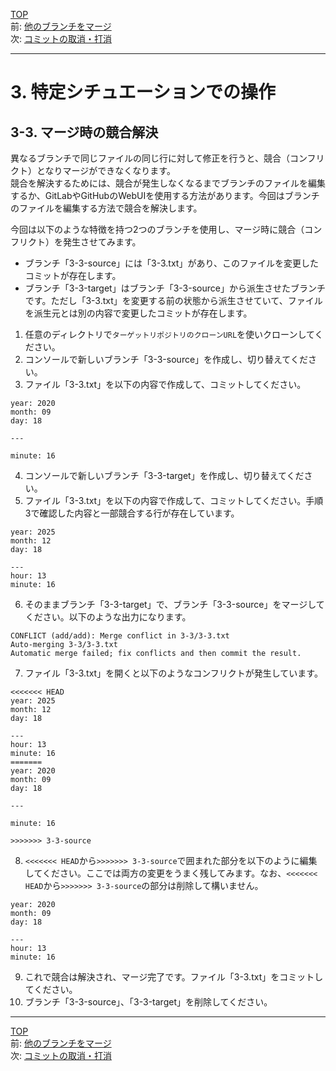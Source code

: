 [TOP](../README.md)   
前: [他のブランチをマージ](./merge.md)  
次: [コミットの取消・打消](./reset-revert.md)  

---

# 3. 特定シチュエーションでの操作
## 3-3. マージ時の競合解決
異なるブランチで同じファイルの同じ行に対して修正を行うと、競合（コンフリクト）となりマージができなくなります。  
競合を解決するためには、競合が発生しなくなるまでブランチのファイルを編集するか、GitLabやGitHubのWebUIを使用する方法があります。今回はブランチのファイルを編集する方法で競合を解決します。  

今回は以下のような特徴を持つ2つのブランチを使用し、マージ時に競合（コンフリクト）を発生させてみます。  
- ブランチ「3-3-source」には「3-3.txt」があり、このファイルを変更したコミットが存在します。
- ブランチ「3-3-target」はブランチ「3-3-source」から派生させたブランチです。ただし「3-3.txt」を変更する前の状態から派生させていて、ファイルを派生元とは別の内容で変更したコミットが存在します。


1. 任意のディレクトリで`ターゲットリポジトリのクローンURL`を使いクローンしてください。
2. コンソールで新しいブランチ「3-3-source」を作成し、切り替えてください。
3. ファイル「3-3.txt」を以下の内容で作成して、コミットしてください。
```
year: 2020
month: 09
day: 18

---

minute: 16
```
4. コンソールで新しいブランチ「3-3-target」を作成し、切り替えてください。
5. ファイル「3-3.txt」を以下の内容で作成して、コミットしてください。手順3で確認した内容と一部競合する行が存在しています。
```
year: 2025
month: 12
day: 18

---
hour: 13
minute: 16
```
6. そのままブランチ「3-3-target」で、ブランチ「3-3-source」をマージしてください。以下のような出力になります。
```
CONFLICT (add/add): Merge conflict in 3-3/3-3.txt
Auto-merging 3-3/3-3.txt
Automatic merge failed; fix conflicts and then commit the result.
```
7. ファイル「3-3.txt」を開くと以下のようなコンフリクトが発生しています。
```
<<<<<<< HEAD
year: 2025
month: 12
day: 18

---
hour: 13
minute: 16
=======
year: 2020
month: 09
day: 18

---

minute: 16

>>>>>>> 3-3-source

```
8. `<<<<<<< HEAD`から`>>>>>>> 3-3-source`で囲まれた部分を以下のように編集してください。ここでは両方の変更をうまく残してみます。なお、`<<<<<<< HEAD`から`>>>>>>> 3-3-source`の部分は削除して構いません。
```
year: 2020
month: 09
day: 18

---
hour: 13
minute: 16
```
9. これで競合は解決され、マージ完了です。ファイル「3-3.txt」をコミットしてください。
10. ブランチ「3-3-source」、「3-3-target」を削除してください。

--- 

[TOP](../README.md)   
前: [他のブランチをマージ](./merge.md)  
次: [コミットの取消・打消](./reset-revert.md)  